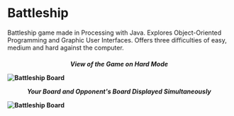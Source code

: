 # Battleship
Battleship game made in Processing with Java. Explores Object-Oriented Programming and Graphic User Interfaces.
Offers three difficulties of easy, medium and hard against the computer.
<h4>
  <p align = "center"><em>View of the Game on Hard Mode</em></p>
  <img src ="https://i.imgur.com/H5dOqOR.png" alt = "Battleship Board">
  <p></p>
  <p align = "center"><em>Your Board and Opponent's Board Displayed Simultaneously</em></p>     
  <img src ="https://i.imgur.com/lB2h01S.png" alt = "Battleship Board">
<h4> 




